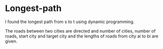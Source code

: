 # Longest-path
I found the longest path from s to t using dynamic programming. 

The roads between two cities are directed and number of cities, number of roads, start city and target city and the lengths of roads from city ai to bi are given. 
